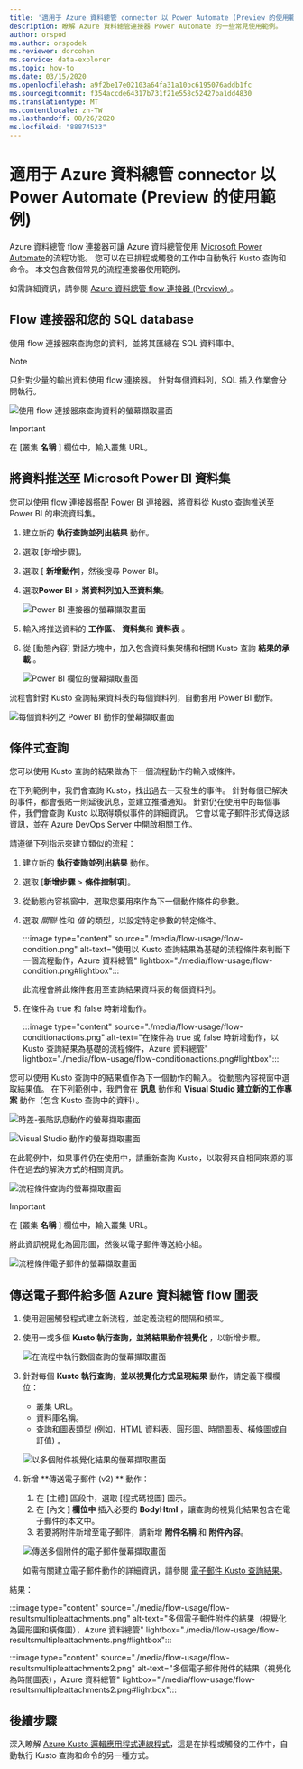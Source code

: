 ```yaml
---
title: '適用于 Azure 資料總管 connector 以 Power Automate (Preview 的使用範例) '
description: 瞭解 Azure 資料總管連接器 Power Automate 的一些常見使用範例。
author: orspod
ms.author: orspodek
ms.reviewer: dorcohen
ms.service: data-explorer
ms.topic: how-to
ms.date: 03/15/2020
ms.openlocfilehash: a9f2be17e02103a64fa31a10bc6195076addb1fc
ms.sourcegitcommit: f354accde64317b731f21e558c52427ba1dd4830
ms.translationtype: MT
ms.contentlocale: zh-TW
ms.lasthandoff: 08/26/2020
ms.locfileid: "88874523"
---
```

# <a name="usage-examples-for-azure-data-explorer-connector-to-power-automate-preview"></a>適用于 Azure 資料總管 connector 以 Power Automate (Preview 的使用範例) 

Azure 資料總管 flow 連接器可讓 Azure 資料總管使用 [Microsoft Power Automate](https://flow.microsoft.com/)的流程功能。 您可以在已排程或觸發的工作中自動執行 Kusto 查詢和命令。 本文包含數個常見的流程連接器使用範例。

如需詳細資訊，請參閱 [Azure 資料總管 flow 連接器 (Preview) ](flow.md)。

## <a name="flow-connector-and-your-sql-database"></a>Flow 連接器和您的 SQL database

使用 flow 連接器來查詢您的資料，並將其匯總在 SQL 資料庫中。

> [!Note]
> 只針對少量的輸出資料使用 flow 連接器。 針對每個資料列，SQL 插入作業會分開執行。 

![使用 flow 連接器來查詢資料的螢幕擷取畫面](./media/flow-usage/flow-sqlexample.png)

> [!IMPORTANT]
> 在 [叢集 **名稱** ] 欄位中，輸入叢集 URL。

## <a name="push-data-to-a-microsoft-power-bi-dataset"></a>將資料推送至 Microsoft Power BI 資料集

您可以使用 flow 連接器搭配 Power BI 連接器，將資料從 Kusto 查詢推送至 Power BI 的串流資料集。

1. 建立新的 **執行查詢並列出結果** 動作。
1. 選取 [新增步驟]。
1. 選取 [ **新增動作**]，然後搜尋 Power BI。
1. 選取**Power BI**  >  **將資料列加入至資料集**。 

    ![Power BI 連接器的螢幕擷取畫面](./media/flow-usage/flow-powerbiconnector.png)

1. 輸入將推送資料的 **工作區**、 **資料集**和 **資料表** 。
1. 從 [動態內容] 對話方塊中，加入包含資料集架構和相關 Kusto 查詢 **結果的承載** 。

    ![Power BI 欄位的螢幕擷取畫面](./media/flow-usage/flow-powerbifields.png)

流程會針對 Kusto 查詢結果資料表的每個資料列，自動套用 Power BI 動作。 

![每個資料列之 Power BI 動作的螢幕擷取畫面](./media/flow-usage/flow-powerbiforeach.png)

## <a name="conditional-queries"></a>條件式查詢

您可以使用 Kusto 查詢的結果做為下一個流程動作的輸入或條件。

在下列範例中，我們會查詢 Kusto，找出過去一天發生的事件。 針對每個已解決的事件，都會張貼一則延後訊息，並建立推播通知。
針對仍在使用中的每個事件，我們會查詢 Kusto 以取得類似事件的詳細資訊。 它會以電子郵件形式傳送該資訊，並在 Azure DevOps Server 中開啟相關工作。

請遵循下列指示來建立類似的流程：

1. 建立新的 **執行查詢並列出結果** 動作。
1. 選取 [**新增步驟**  >  **條件控制項**]。
1. 從動態內容視窗中，選取您要用來作為下一個動作條件的參數。
1. 選取 *關聯* 性和 *值* 的類型，以設定特定參數的特定條件。

    :::image type="content" source="./media/flow-usage/flow-condition.png" alt-text="使用以 Kusto 查詢結果為基礎的流程條件來判斷下一個流程動作，Azure 資料總管" lightbox="./media/flow-usage/flow-condition.png#lightbox":::

    此流程會將此條件套用至查詢結果資料表的每個資料列。
1. 在條件為 true 和 false 時新增動作。

    :::image type="content" source="./media/flow-usage/flow-conditionactions.png" alt-text="在條件為 true 或 false 時新增動作，以 Kusto 查詢結果為基礎的流程條件，Azure 資料總管" lightbox="./media/flow-usage/flow-conditionactions.png#lightbox":::

您可以使用 Kusto 查詢中的結果值作為下一個動作的輸入。 從動態內容視窗中選取結果值。
在下列範例中，我們會在 **訊息** 動作和 **Visual Studio 建立新的工作專案** 動作（包含 Kusto 查詢中的資料）。

![時差-張貼訊息動作的螢幕擷取畫面](./media/flow-usage/flow-slack.png)

![Visual Studio 動作的螢幕擷取畫面](./media/flow-usage/flow-visualstudio.png)

在此範例中，如果事件仍在使用中，請重新查詢 Kusto，以取得來自相同來源的事件在過去的解決方式的相關資訊。

![流程條件查詢的螢幕擷取畫面](./media/flow-usage/flow-conditionquery.png)

> [!IMPORTANT]
> 在 [叢集 **名稱** ] 欄位中，輸入叢集 URL。

將此資訊視覺化為圓形圖，然後以電子郵件傳送給小組。

![流程條件電子郵件的螢幕擷取畫面](./media/flow-usage/flow-conditionemail.png)

## <a name="email-multiple-azure-data-explorer-flow-charts"></a>傳送電子郵件給多個 Azure 資料總管 flow 圖表

1. 使用迴圈觸發程式建立新流程，並定義流程的間隔和頻率。 
1. 使用一或多個 **Kusto 執行查詢，並將結果動作視覺化** ，以新增步驟。 

    ![在流程中執行數個查詢的螢幕擷取畫面](./media/flow-usage/flow-severalqueries.png)

1. 針對每個 **Kusto 執行查詢，並以視覺化方式呈現結果** 動作，請定義下欄欄位：
    * 叢集 URL。
    * 資料庫名稱。
    * 查詢和圖表類型 (例如，HTML 資料表、圓形圖、時間圖表、橫條圖或自訂值) 。

    ![以多個附件視覺化結果的螢幕擷取畫面](./media/flow-usage/flow-visualizeresultsmultipleattachments.png)

1. 新增 **傳送電子郵件 (v2) ** 動作： 
    1. 在 [主體] 區段中，選取 [程式碼視圖] 圖示。
    1. 在 [內文 **] 欄位中** 插入必要的 **BodyHtml** ，讓查詢的視覺化結果包含在電子郵件的本文中。
    1. 若要將附件新增至電子郵件，請新增 **附件名稱** 和 **附件內容**。
    
    ![傳送多個附件的電子郵件螢幕擷取畫面](./media/flow-usage/flow-email-multiple-attachments.png)

    如需有關建立電子郵件動作的詳細資訊，請參閱 [電子郵件 Kusto 查詢結果](flow.md#email-kusto-query-results)。 

結果：

:::image type="content" source="./media/flow-usage/flow-resultsmultipleattachments.png" alt-text="多個電子郵件附件的結果（視覺化為圓形圖和橫條圖），Azure 資料總管" lightbox="./media/flow-usage/flow-resultsmultipleattachments.png#lightbox":::

:::image type="content" source="./media/flow-usage/flow-resultsmultipleattachments2.png" alt-text="多個電子郵件附件的結果（視覺化為時間圖表），Azure 資料總管" lightbox="./media/flow-usage/flow-resultsmultipleattachments2.png#lightbox":::

## <a name="next-steps"></a>後續步驟

深入瞭解 [Azure Kusto 邏輯應用程式連線程式](kusto/tools/logicapps.md)，這是在排程或觸發的工作中，自動執行 Kusto 查詢和命令的另一種方式。

